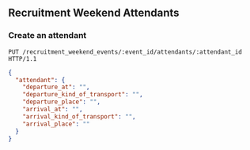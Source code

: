 ## Recruitment Weekend Attendants
### Create an attendant

```http
PUT /recruitment_weekend_events/:event_id/attendants/:attendant_id HTTP/1.1
```

```json
{
  "attendant": {
    "departure_at": "",
    "departure_kind_of_transport": "",
    "departure_place": "",
    "arrival_at": "",
    "arrival_kind_of_transport": "",
    "arrival_place": ""
  }
}
```
